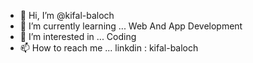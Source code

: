 - 👋 Hi, I’m @kifal-baloch
- 🌱 I’m currently learning ... Web And App Development
- 👀 I’m interested in ... Coding 
- 📫 How to reach me ... linkdin : kifal-baloch 
<!---
kifal-baloch/kifal-baloch is a ✨ special ✨ repository because its `README.md` (this file) appears on your GitHub profile.
You can click the Preview link to take a look at your changes.
--->
